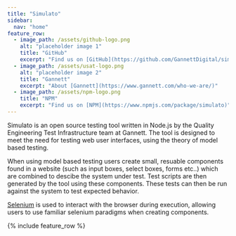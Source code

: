 ```yaml
---
title: "Simulato"
sidebar:
  nav: "home"
feature_row:
  - image_path: /assets/github-logo.png
    alt: "placeholder image 1"
    title: "GitHub"
    excerpt: "Find us on [GitHub](https://github.com/GannettDigital/simulato)"
  - image_path: /assets/usat-logo.png
    alt: "placeholder image 2"
    title: "Gannett"
    excerpt: "About [Gannett](https://www.gannett.com/who-we-are/)" 
  - image_path: /assets/npm-logo.png
    title: "NPM"
    excerpt: "Find us on [NPM](https://www.npmjs.com/package/simulato)"
---
```


Simulato is an open source testing tool written in Node.js by the Quality Engineering Test Infrastructure team at Gannett. The tool is designed to meet the need for testing web user interfaces, using the theory of model based testing.

When using model based testing users create small, resuable components found in a website (such as input boxes, select boxes, forms etc..) which are combined to descibe the system under test. Test scripts are then generated by the tool using these components. These tests can then be run against the system to test expected behavior.

[Selenium](https://www.seleniumhq.org/) is used to interact with the browser during execution, allowing users to use familiar selenium paradigms when creating components.

{% include feature_row %}